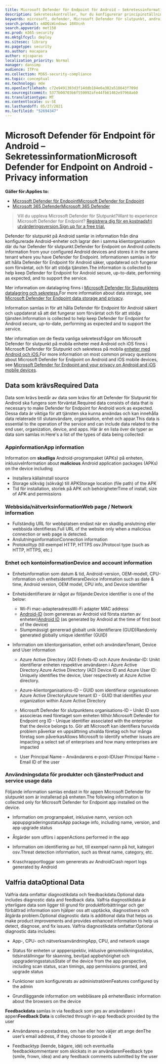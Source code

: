 ```yaml
---
title: Microsoft Defender för Endpoint för Android – Sekretessinformation
description: Sekretesskontroller, hur du konfigurerar principinställningar som påverkar sekretess och information om diagnostikdata som samlas in i Microsoft Defender för slutpunkt på Android.
keywords: microsoft, defender, Microsoft Defender för slutpunkt, android, sekretess, diagnostik
search.product: eADQiWindows 10XVcnh
search.appverid: met150
ms.prod: m365-security
ms.mktglfcycl: deploy
ms.sitesec: library
ms.pagetype: security
ms.author: macapara
author: mjcaparas
localization_priority: Normal
manager: dansimp
audience: ITPro
ms.collection: M365-security-compliance
ms.topic: conceptual
ms.technology: mde
ms.openlocfilehash: c72e9491303d3f14ddb184e6a302a518643f709d
ms.sourcegitcommit: 5377b00703b6f559092afe44fb61462e97968a60
ms.translationtype: MT
ms.contentlocale: sv-SE
ms.lasthandoff: 05/27/2021
ms.locfileid: "52694347"
---
```

#  <a name="microsoft-defender-for-endpoint-on-android---privacy-information"></a><span data-ttu-id="c26c1-104">Microsoft Defender för Endpoint för Android – Sekretessinformation</span><span class="sxs-lookup"><span data-stu-id="c26c1-104">Microsoft Defender for Endpoint on Android - Privacy information</span></span>

<span data-ttu-id="c26c1-105">**Gäller för:**</span><span class="sxs-lookup"><span data-stu-id="c26c1-105">**Applies to:**</span></span>
- [<span data-ttu-id="c26c1-106">Microsoft Defender för Endpoint</span><span class="sxs-lookup"><span data-stu-id="c26c1-106">Microsoft Defender for Endpoint</span></span>](https://go.microsoft.com/fwlink/p/?linkid=2154037)
- [<span data-ttu-id="c26c1-107">Microsoft 365 Defender</span><span class="sxs-lookup"><span data-stu-id="c26c1-107">Microsoft 365 Defender</span></span>](https://go.microsoft.com/fwlink/?linkid=2118804)

> <span data-ttu-id="c26c1-108">Vill du uppleva Microsoft Defender för Slutpunkt?</span><span class="sxs-lookup"><span data-stu-id="c26c1-108">Want to experience Microsoft Defender for Endpoint?</span></span> [<span data-ttu-id="c26c1-109">Registrera dig för en kostnadsfri utvärderingsversion.</span><span class="sxs-lookup"><span data-stu-id="c26c1-109">Sign up for a free trial.</span></span>](https://www.microsoft.com/microsoft-365/windows/microsoft-defender-atp?ocid=docs-wdatp-exposedapis-abovefoldlink) 


<span data-ttu-id="c26c1-110">Defender för slutpunkt på Android samlar in information från dina konfigurerade Android-enheter och lagrar den i samma klientorganisation där du har Defender för slutpunkt.</span><span class="sxs-lookup"><span data-stu-id="c26c1-110">Defender for Endpoint on Android collects information from your configured Android devices and stores it in the same tenant where you have Defender for Endpoint.</span></span> <span data-ttu-id="c26c1-111">Informationen samlas in för att hålla Defender för Endpoint för Android säker, uppdaterad och fungerar som förväntat, och för att stödja tjänsten.</span><span class="sxs-lookup"><span data-stu-id="c26c1-111">The information is collected to help keep Defender for Endpoint for Android secure, up-to-date, performing as expected, and to support the service.</span></span>

<span data-ttu-id="c26c1-112">Mer information om datalagring finns i [Microsoft Defender för Slutpunktens datalagring och sekretess.](data-storage-privacy.md)</span><span class="sxs-lookup"><span data-stu-id="c26c1-112">For more information about data storage, see [Microsoft Defender for Endpoint data storage and privacy](data-storage-privacy.md).</span></span>

<span data-ttu-id="c26c1-113">Information samlas in för att hålla Defender för Endpoint för Android säkert och uppdaterat så att det fungerar som förväntat och för att stödja tjänsten.</span><span class="sxs-lookup"><span data-stu-id="c26c1-113">Information is collected to help keep Defender for Endpoint for Android secure, up-to-date, performing as expected and to support the service.</span></span>

<span data-ttu-id="c26c1-114">Mer information om de flesta vanliga sekretessfrågor om Microsoft Defender för slutpunkt på mobila enheter med Android och iOS finns i Microsoft Defender för Slutpunkt och sekretess på mobila [enheter med Android och iOS.](https://support.microsoft.com/topic/microsoft-defender-for-endpoint-and-your-privacy-on-android-and-ios-mobile-devices-4109bc54-8ec5-4433-9c33-d359b75ac22a)</span><span class="sxs-lookup"><span data-stu-id="c26c1-114">For more information on most common privacy questions about Microsoft Defender for Endpoint on Android and iOS mobile devices, see [Microsoft Defender for Endpoint and your privacy on Android and iOS mobile devices](https://support.microsoft.com/topic/microsoft-defender-for-endpoint-and-your-privacy-on-android-and-ios-mobile-devices-4109bc54-8ec5-4433-9c33-d359b75ac22a).</span></span>

## <a name="required-data"></a><span data-ttu-id="c26c1-115">Data som krävs</span><span class="sxs-lookup"><span data-stu-id="c26c1-115">Required Data</span></span> 

<span data-ttu-id="c26c1-116">Data som krävs består av data som krävs för att Defender för Slutpunkt för Android ska fungera som förväntat.</span><span class="sxs-lookup"><span data-stu-id="c26c1-116">Required data consists of data that is necessary to make Defender for Endpoint for Android work as expected.</span></span> <span data-ttu-id="c26c1-117">Dessa data är viktiga för att tjänsten ska kunna användas och kan innehålla data relaterade till slutanvändare, organisation, enhet och appar.</span><span class="sxs-lookup"><span data-stu-id="c26c1-117">This data is essential to the operation of the service and can include data related to the end user, organization, device, and apps.</span></span> <span data-ttu-id="c26c1-118">Här är en lista över de typer av data som samlas in:</span><span class="sxs-lookup"><span data-stu-id="c26c1-118">Here's a list of the types of data being collected:</span></span>

### <a name="app-information"></a><span data-ttu-id="c26c1-119">Appinformation</span><span class="sxs-lookup"><span data-stu-id="c26c1-119">App information</span></span>

<span data-ttu-id="c26c1-120">Information om **skadliga** Android-programpaket (APKs) på enheten, inklusive</span><span class="sxs-lookup"><span data-stu-id="c26c1-120">Information about **malicious** Android application packages (APKs) on the device including</span></span>

-  <span data-ttu-id="c26c1-121">Installera källa</span><span class="sxs-lookup"><span data-stu-id="c26c1-121">Install source</span></span>
-  <span data-ttu-id="c26c1-122">Storage sökväg (sökväg) till APK</span><span class="sxs-lookup"><span data-stu-id="c26c1-122">Storage location (file path) of the APK</span></span>
-  <span data-ttu-id="c26c1-123">Tid för installation, storlek på APK och behörigheter</span><span class="sxs-lookup"><span data-stu-id="c26c1-123">Time of install, size of APK and permissions</span></span>

### <a name="web-page--network-information"></a><span data-ttu-id="c26c1-124">Webbsida/nätverksinformation</span><span class="sxs-lookup"><span data-stu-id="c26c1-124">Web page / Network information</span></span>

- <span data-ttu-id="c26c1-125">Fullständig URL för webbplatsen endast när en skadlig anslutning eller webbsida identifieras.</span><span class="sxs-lookup"><span data-stu-id="c26c1-125">Full URL of the website only when a malicious connection or web page is detected.</span></span>
- <span data-ttu-id="c26c1-126">Anslutningsinformation</span><span class="sxs-lookup"><span data-stu-id="c26c1-126">Connection information</span></span>
- <span data-ttu-id="c26c1-127">Protokolltyp (till exempel HTTP, HTTPS osv.)</span><span class="sxs-lookup"><span data-stu-id="c26c1-127">Protocol type (such as HTTP, HTTPS, etc.)</span></span>


### <a name="device-and-account-information"></a><span data-ttu-id="c26c1-128">Enhet och kontoinformation</span><span class="sxs-lookup"><span data-stu-id="c26c1-128">Device and account information</span></span>

- <span data-ttu-id="c26c1-129">Enhetsinformation som datum & tid, Android-version, OEM-modell, CPU-information och enhetsidentifierare</span><span class="sxs-lookup"><span data-stu-id="c26c1-129">Device information such as date & time, Android version, OEM model, CPU       info, and Device identifier</span></span>
- <span data-ttu-id="c26c1-130">Enhetsidentifierare är något av följande:</span><span class="sxs-lookup"><span data-stu-id="c26c1-130">Device identifier is one of the below:</span></span>
    - <span data-ttu-id="c26c1-131">Wi-Fi mac-adapteradress</span><span class="sxs-lookup"><span data-stu-id="c26c1-131">Wi-Fi adapter MAC address</span></span>
    - <span data-ttu-id="c26c1-132">[Android-ID](https://developer.android.com/reference/android/provider/Settings.Secure#ANDROID_ID) (som genereras av Android vid första starten av enheten)</span><span class="sxs-lookup"><span data-stu-id="c26c1-132">[Android       ID](https://developer.android.com/reference/android/provider/Settings.Secure#ANDROID_ID) (as generated by Android at the time of first boot of the device)</span></span>
    - <span data-ttu-id="c26c1-133">Slumpmässigt genererad globalt unik identifierare (GUID)</span><span class="sxs-lookup"><span data-stu-id="c26c1-133">Randomly generated globally unique identifier (GUID)</span></span>

- <span data-ttu-id="c26c1-134">Information om klientorganisation, enhet och användare</span><span class="sxs-lookup"><span data-stu-id="c26c1-134">Tenant, Device and User information</span></span>
    -   <span data-ttu-id="c26c1-135">Azure Active Directory (AD) Enhets-ID och Azure Användar-ID: Unikt identifierar enheten respektive användaren i Azure Active Directory.</span><span class="sxs-lookup"><span data-stu-id="c26c1-135">Azure Active Directory (AD) Device ID and Azure User ID: Uniquely     identifies the device, User respectively at Azure Active directory.</span></span>

    -   <span data-ttu-id="c26c1-136">Azure-klientorganisations-ID – GUID som identifierar organisationen Azure Active Directory</span><span class="sxs-lookup"><span data-stu-id="c26c1-136">Azure tenant ID - GUID that identifies your organization within     Azure Active Directory</span></span>

    -   <span data-ttu-id="c26c1-137">Microsoft Defender för slutpunktens organisations-ID – Unikt ID som associeras med företaget som enheten tillhör.</span><span class="sxs-lookup"><span data-stu-id="c26c1-137">Microsoft Defender for Endpoint org ID - Unique identifier associated with the enterprise that the device belongs to.</span></span> <span data-ttu-id="c26c1-138">Gör att Microsoft kan identifiera huruvida problem påverkar en uppsättning utvalda företag och hur många företag som påverkas</span><span class="sxs-lookup"><span data-stu-id="c26c1-138">Allows Microsoft to identify whether issues are impacting a select set of enterprises and how many enterprises are impacted</span></span> 

    -   <span data-ttu-id="c26c1-139">User Principal Name – Användarens e-post-ID</span><span class="sxs-lookup"><span data-stu-id="c26c1-139">User Principal Name – Email ID of the user</span></span>

### <a name="product-and-service-usage-data"></a><span data-ttu-id="c26c1-140">Användningsdata för produkter och tjänster</span><span class="sxs-lookup"><span data-stu-id="c26c1-140">Product and service usage data</span></span>

<span data-ttu-id="c26c1-141">Följande information samlas endast in för appen Microsoft Defender för slutpunkt som är installerad på enheten.</span><span class="sxs-lookup"><span data-stu-id="c26c1-141">The following information is collected only for Microsoft Defender for Endpoint app installed on the device.</span></span> 

-   <span data-ttu-id="c26c1-142">Information om programpaket, inklusive namn, version och appuppgraderingsstatus</span><span class="sxs-lookup"><span data-stu-id="c26c1-142">App package info, including name, version, and app upgrade status</span></span>

-   <span data-ttu-id="c26c1-143">Åtgärder som utförs i appen</span><span class="sxs-lookup"><span data-stu-id="c26c1-143">Actions performed in the app</span></span>

-   <span data-ttu-id="c26c1-144">Information om identifiering av hot, till exempel namn på hot, kategori osv.</span><span class="sxs-lookup"><span data-stu-id="c26c1-144">Threat detection information, such as threat name, category, etc.</span></span>

-   <span data-ttu-id="c26c1-145">Kraschrapportloggar som genererats av Android</span><span class="sxs-lookup"><span data-stu-id="c26c1-145">Crash report logs generated by Android</span></span>

## <a name="optional-data"></a><span data-ttu-id="c26c1-146">Valfria data</span><span class="sxs-lookup"><span data-stu-id="c26c1-146">Optional Data</span></span>

<span data-ttu-id="c26c1-147">Valfria data omfattar diagnostikdata och feedbackdata.</span><span class="sxs-lookup"><span data-stu-id="c26c1-147">Optional data includes diagnostic data and feedback data.</span></span> <span data-ttu-id="c26c1-148">Valfria diagnostikdata är ytterligare data som ligger till grund för produktförbättringar och ger förbättrad information som hjälper oss att upptäcka, diagnostisera och åtgärda problem.</span><span class="sxs-lookup"><span data-stu-id="c26c1-148">Optional diagnostic data is additional data that helps us make product improvements and provides enhanced information to help us detect, diagnose, and fix issues.</span></span> <span data-ttu-id="c26c1-149">Valfria diagnostikdata omfattar:</span><span class="sxs-lookup"><span data-stu-id="c26c1-149">Optional diagnostic data includes:</span></span>

-   <span data-ttu-id="c26c1-150">App-, CPU- och nätverksanvändning</span><span class="sxs-lookup"><span data-stu-id="c26c1-150">App, CPU, and network usage</span></span>

-   <span data-ttu-id="c26c1-151">Status för enheten ur appperspektiv, inklusive genomsökningsstatus, tidsinställningar för skanning, beviljad appbehörighet och uppgraderingsstatus</span><span class="sxs-lookup"><span data-stu-id="c26c1-151">State of the device from the app perspective, including scan status, scan timings, app permissions granted, and upgrade status</span></span>

-   <span data-ttu-id="c26c1-152">Funktioner som konfigurerats av administratören</span><span class="sxs-lookup"><span data-stu-id="c26c1-152">Features configured by the admin</span></span>

-   <span data-ttu-id="c26c1-153">Grundläggande information om webbläsare på enheten</span><span class="sxs-lookup"><span data-stu-id="c26c1-153">Basic information about the browsers on the device</span></span>

<span data-ttu-id="c26c1-154">**Feedbackdata** samlas in via feedback som ges av användaren i appen</span><span class="sxs-lookup"><span data-stu-id="c26c1-154">**Feedback Data** is collected through in-app feedback provided by the user</span></span>

-   <span data-ttu-id="c26c1-155">Användarens e-postadress, om han eller hon väljer att ange den</span><span class="sxs-lookup"><span data-stu-id="c26c1-155">The user’s email address, if they choose to provide it</span></span>

-   <span data-ttu-id="c26c1-156">Feedbacktyp (leende, bägare, idé) och eventuella feedbackkommentarer som skickats in av användaren</span><span class="sxs-lookup"><span data-stu-id="c26c1-156">Feedback type (smile, frown, idea) and any feedback comments submitted by the user</span></span>
